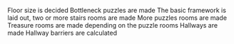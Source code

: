 Floor size is decided
Bottleneck puzzles are made
The basic framework is laid out, two or more stairs rooms are made
More puzzles rooms are made
Treasure rooms are made depending on the puzzle rooms
Hallways are made
Hallway barriers are calculated
